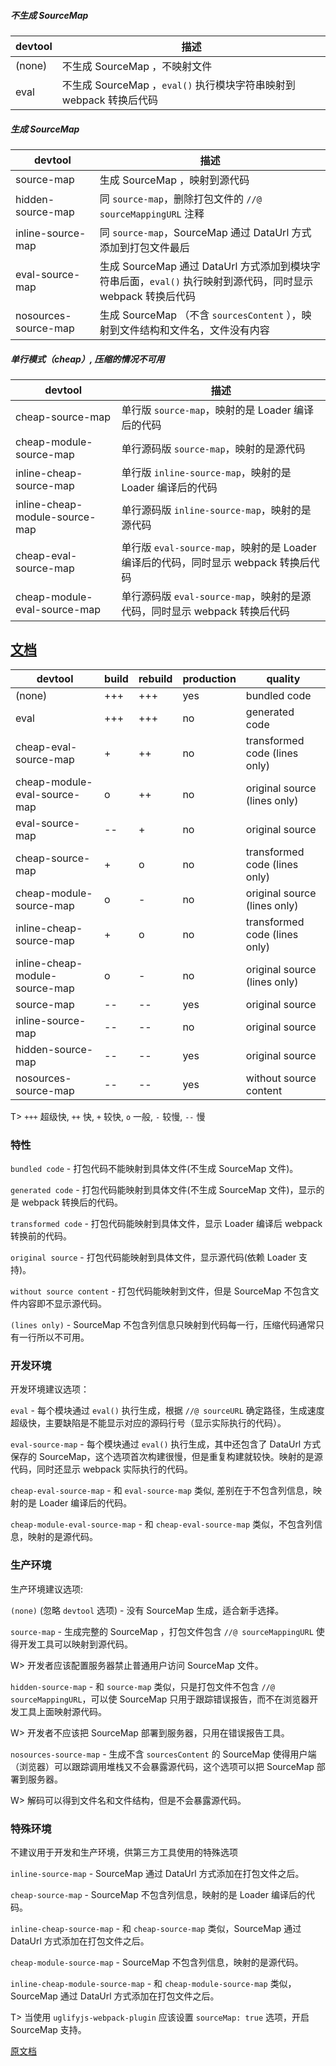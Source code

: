 ##### 不生成 SourceMap
devtool                        | 描述
------------------------------ | -----
(none)                         | 不生成 SourceMap ，不映射文件
eval                           | 不生成 SourceMap ，`eval()` 执行模块字符串映射到 webpack 转换后代码

##### 生成 SourceMap
devtool                        | 描述
------------------------------ | -----
source-map                     | 生成 SourceMap ，映射到源代码
hidden-source-map              | 同 `source-map`，删除打包文件的 `//@ sourceMappingURL` 注释
inline-source-map              | 同 `source-map`，SourceMap 通过 DataUrl 方式添加到打包文件最后
eval-source-map                | 生成 SourceMap 通过 DataUrl 方式添加到模块字符串后面，`eval()` 执行映射到源代码，同时显示 webpack 转换后代码
nosources-source-map           | 生成 SourceMap （不含 `sourcesContent` ），映射到文件结构和文件名，文件没有内容

##### 单行模式（cheap）, 压缩的情况不可用
devtool                        | 描述
------------------------------ | -----
cheap-source-map               | 单行版 `source-map`，映射的是 Loader 编译后的代码
cheap-module-source-map        | 单行源码版 `source-map`，映射的是源代码
inline-cheap-source-map        | 单行版 `inline-source-map`，映射的是 Loader 编译后的代码
inline-cheap-module-source-map | 单行源码版 `inline-source-map`，映射的是源代码
cheap-eval-source-map          | 单行版 `eval-source-map`，映射的是 Loader 编译后的代码，同时显示 webpack 转换后代码
cheap-module-eval-source-map   | 单行源码版 `eval-source-map`，映射的是源代码，同时显示 webpack 转换后代码


## [文档]()
devtool                        | build | rebuild | production | quality
------------------------------ | ----- | ------- | ---------- | -----------------------------
(none)                         | +++   | +++     | yes        | bundled code
eval                           | +++   | +++     | no         | generated code
cheap-eval-source-map          | +     | ++      | no         | transformed code (lines only)
cheap-module-eval-source-map   | o     | ++      | no         | original source (lines only)
eval-source-map                | --    | +       | no         | original source
cheap-source-map               | +     | o       | no         | transformed code (lines only)
cheap-module-source-map        | o     | -       | no         | original source (lines only)
inline-cheap-source-map        | +     | o       | no         | transformed code (lines only)
inline-cheap-module-source-map | o     | -       | no         | original source (lines only)
source-map                     | --    | --      | yes        | original source
inline-source-map              | --    | --      | no         | original source
hidden-source-map              | --    | --      | yes        | original source
nosources-source-map           | --    | --      | yes        | without source content

T> `+++` 超级快, `++` 快, `+` 较快, `o` 一般, `-` 较慢, `--` 慢

### 特性

`bundled code` - 打包代码不能映射到具体文件(不生成 SourceMap 文件)。

`generated code` - 打包代码能映射到具体文件(不生成 SourceMap 文件)，显示的是 webpack 转换后的代码。

`transformed code` - 打包代码能映射到具体文件，显示 Loader 编译后 webpack 转换前的代码。

`original source` - 打包代码能映射到具体文件，显示源代码(依赖 Loader 支持)。

`without source content` - 打包代码能映射到文件，但是 SourceMap 不包含文件内容即不显示源代码。

`(lines only)` - SourceMap 不包含列信息只映射到代码每一行，压缩代码通常只有一行所以不可用。

### 开发环境

开发环境建议选项：

`eval` - 每个模块通过 `eval()` 执行生成，根据 `//@ sourceURL` 确定路径，生成速度超级快，主要缺陷是不能显示对应的源码行号（显示实际执行的代码）。

`eval-source-map` - 每个模块通过 `eval()` 执行生成，其中还包含了 DataUrl 方式保存的 SourceMap，这个选项首次构建很慢，但是重复构建就较快。映射的是源代码，同时还显示 webpack 实际执行的代码。

`cheap-eval-source-map` - 和 `eval-source-map` 类似, 差别在于不包含列信息，映射的是 Loader 编译后的代码。

`cheap-module-eval-source-map` - 和 `cheap-eval-source-map` 类似，不包含列信息，映射的是源代码。


### 生产环境

生产环境建议选项:

`(none)` (忽略 `devtool` 选项) - 没有 SourceMap 生成，适合新手选择。

`source-map` - 生成完整的 SourceMap ，打包文件包含 `//@ sourceMappingURL` 使得开发工具可以映射到源代码。

W> 开发者应该配置服务器禁止普通用户访问 SourceMap 文件。

`hidden-source-map` - 和 `source-map` 类似，只是打包文件不包含 `//@ sourceMappingURL`，可以使 SourceMap 只用于跟踪错误报告，而不在浏览器开发工具上面映射源代码。

W> 开发者不应该把 SourceMap 部署到服务器，只用在错误报告工具。

`nosources-source-map` - 生成不含 `sourcesContent` 的 SourceMap 使得用户端（浏览器）可以跟踪调用堆栈又不会暴露源代码，这个选项可以把 SourceMap 部署到服务器。

W> 解码可以得到文件名和文件结构，但是不会暴露源代码。


### 特殊环境

不建议用于开发和生产环境，供第三方工具使用的特殊选项

`inline-source-map` - SourceMap 通过 DataUrl 方式添加在打包文件之后。

`cheap-source-map` - SourceMap 不包含列信息，映射的是 Loader 编译后的代码。

`inline-cheap-source-map` - 和 `cheap-source-map` 类似，SourceMap 通过 DataUrl 方式添加在打包文件之后。

`cheap-module-source-map` - SourceMap 不包含列信息，映射的是源代码。

`inline-cheap-module-source-map` - 和 `cheap-module-source-map` 类似，SourceMap 通过 DataUrl 方式添加在打包文件之后。


T> 当使用 `uglifyjs-webpack-plugin` 应该设置 `sourceMap: true` 选项，开启 SourceMap 支持。

[原文档](https://webpack.js.org/configuration/devtool/)
